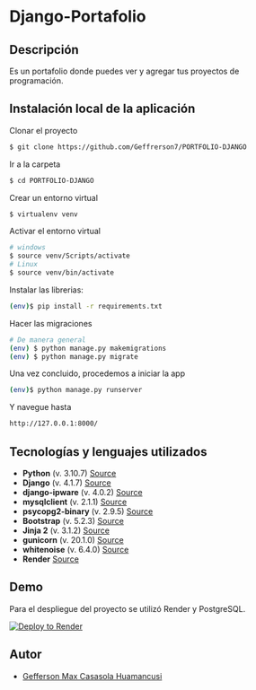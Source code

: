 # Django-Portafolio

## Descripción
Es un portafolio donde puedes ver y agregar tus proyectos de programación.

## Instalación local de la aplicación

Clonar el proyecto

```sh
$ git clone https://github.com/Geffrerson7/PORTFOLIO-DJANGO
```
Ir a la carpeta 

```sh
$ cd PORTFOLIO-DJANGO
```

Crear un entorno virtual

```sh
$ virtualenv venv
```

Activar el entorno virtual
```sh
# windows
$ source venv/Scripts/activate
# Linux
$ source venv/bin/activate
```

Instalar las librerias:

```sh
(env)$ pip install -r requirements.txt
```

Hacer las migraciones
```sh
# De manera general
(env) $ python manage.py makemigrations
(env) $ python manage.py migrate
```

Una vez concluido, procedemos a iniciar la app

```sh
(env)$ python manage.py runserver
```
Y navegue hasta 
```sh
http://127.0.0.1:8000/
```
## Tecnologías y lenguajes utilizados

* **Python** (v. 3.10.7) [Source](https://www.python.org/)
* **Django** (v. 4.1.7)  [Source](https://www.djangoproject.com/)
* **django-ipware** (v. 4.0.2) [Source](https://pypi.org/project/django-ipware/)
* **mysqlclient** (v. 2.1.1) [Source](https://pypi.org/project/mysqlclient/)
* **psycopg2-binary** (v. 2.9.5) [Source](https://pypi.org/project/psycopg2-binary/)
* **Bootstrap** (v. 5.2.3) [Source](https://getbootstrap.com/docs/5.3/getting-started/introduction/)
* **Jinja 2** (v. 3.1.2) [Source](https://jinja.palletsprojects.com/en/3.1.x/)
* **gunicorn** (v. 20.1.0) [Source](https://gunicorn.org/)
* **whitenoise** (v. 6.4.0) [Source](https://whitenoise.readthedocs.io/en/latest/)
* **Render**  [Source](https://render.com/docs/deploy-django)

## Demo
Para el despliegue del proyecto se utilizó Render y PostgreSQL.

[![Deploy to Render](https://render.com/images/deploy-to-render-button.svg)](https://django-portfolio-4771.onrender.com)

## Autor
- [Gefferson Max Casasola Huamancusi](https://www.github.com/Geffrerson7)
